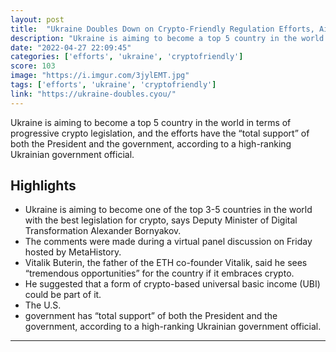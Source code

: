 ```yaml
---
layout: post
title:  "Ukraine Doubles Down on Crypto-Friendly Regulation Efforts, Aims for Top Spot"
description: "Ukraine is aiming to become a top 5 country in the world in terms of progressive crypto legislation, and the efforts have the “total support” of both the President and the government, according to a high-ranking Ukrainian government official."
date: "2022-04-27 22:09:45"
categories: ['efforts', 'ukraine', 'cryptofriendly']
score: 103
image: "https://i.imgur.com/3jylEMT.jpg"
tags: ['efforts', 'ukraine', 'cryptofriendly']
link: "https://ukraine-doubles.cyou/"
---
```


Ukraine is aiming to become a top 5 country in the world in terms of progressive crypto legislation, and the efforts have the “total support” of both the President and the government, according to a high-ranking Ukrainian government official.

## Highlights

- Ukraine is aiming to become one of the top 3-5 countries in the world with the best legislation for crypto, says Deputy Minister of Digital Transformation Alexander Bornyakov.
- The comments were made during a virtual panel discussion on Friday hosted by MetaHistory.
- Vitalik Buterin, the father of the ETH co-founder Vitalik, said he sees “tremendous opportunities” for the country if it embraces crypto.
- He suggested that a form of crypto-based universal basic income (UBI) could be part of it.
- The U.S.
- government has “total support” of both the President and the government, according to a high-ranking Ukrainian government official.

---

